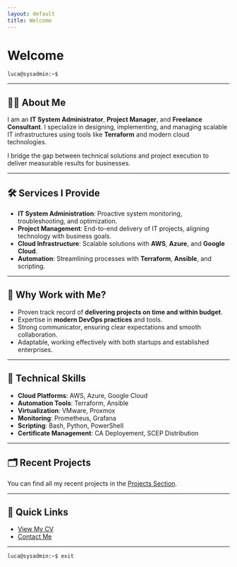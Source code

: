 ```yaml
---
layout: default
title: Welcome
---
```


# Welcome

`luca@sysadmin:~$`

---

## 🧑‍💻 About Me

I am an **IT System Administrator**, **Project Manager**, and **Freelance Consultant**. I specialize in designing, implementing, and managing scalable IT infrastructures using tools like **Terraform** and modern cloud technologies.

I bridge the gap between technical solutions and project execution to deliver measurable results for businesses.

---

## 🛠️ Services I Provide

- **IT System Administration**: Proactive system monitoring, troubleshooting, and optimization.
- **Project Management**: End-to-end delivery of IT projects, aligning technology with business goals.
- **Cloud Infrastructure**: Scalable solutions with **AWS**, **Azure**, and **Google Cloud**.
- **Automation**: Streamlining processes with **Terraform**, **Ansible**, and scripting.

---

## 🤝 Why Work with Me?

- Proven track record of **delivering projects on time and within budget**.
- Expertise in **modern DevOps practices** and tools.
- Strong communicator, ensuring clear expectations and smooth collaboration.
- Adaptable, working effectively with both startups and established enterprises.

---

## 🧰 Technical Skills

- **Cloud Platforms**: AWS, Azure, Google Cloud
- **Automation Tools**: Terraform, Ansible
- **Virtualization**: VMware, Proxmox
- **Monitoring**: Prometheus, Grafana
- **Scripting**: Bash, Python, PowerShell
- **Certificate Management**: CA Deployement, SCEP Distribution

---

## 🗂️ Recent Projects

You can find all my recent projects in the [Projects Section](/projects/).

---

## 🔗 Quick Links

- [View My CV](/luca_borruto.pdf)  
- [Contact Me](/contact/)  

---

`luca@sysadmin:~$ exit`
